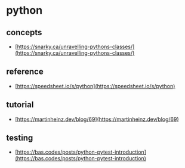 # python

## concepts

- [https://snarky.ca/unravelling-pythons-classes/](https://snarky.ca/unravelling-pythons-classes/)

## reference

- [https://speedsheet.io/s/python](https://speedsheet.io/s/python)

## tutorial

- [https://martinheinz.dev/blog/69](https://martinheinz.dev/blog/69)

## testing

- [https://bas.codes/posts/python-pytest-introduction](https://bas.codes/posts/python-pytest-introduction)